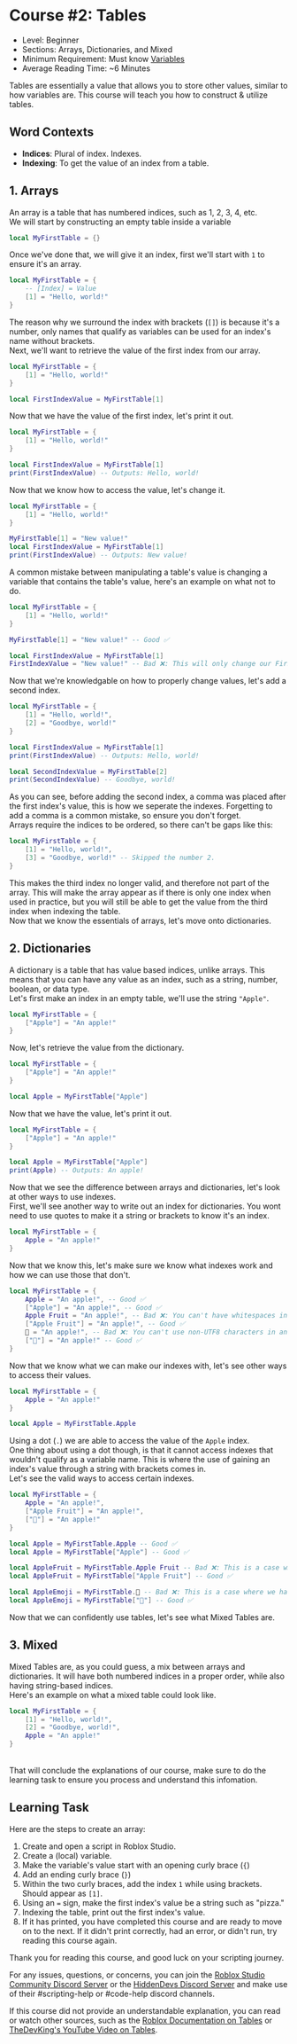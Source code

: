 # Course #2: Tables
- Level: Beginner
- Sections: Arrays, Dictionaries, and Mixed
- Minimum Requirement: Must know [Variables](https://github.com/alyssagithub/Roblox-Scripting-School/blob/main/Courses/Course%2001%20Variables.md)
- Average Reading Time: ~6 Minutes

Tables are essentially a value that allows you to store other values, similar to how variables are. This course will teach you how to construct & utilize tables.

## Word Contexts
- **Indices**: Plural of index. Indexes.
- **Indexing**: To get the value of an index from a table.

## 1. Arrays
An array is a table that has numbered indices, such as 1, 2, 3, 4, etc.
<br>We will start by constructing an empty table inside a variable
```lua
local MyFirstTable = {}
```
Once we've done that, we will give it an index, first we'll start with `1` to ensure it's an array.
```lua
local MyFirstTable = {
    -- [Index] = Value
    [1] = "Hello, world!"
}
```
The reason why we surround the index with brackets (`[]`) is because it's a number, only names that qualify as variables can be used for an index's name without brackets.
<br>Next, we'll want to retrieve the value of the first index from our array.
```lua
local MyFirstTable = {
    [1] = "Hello, world!"
}

local FirstIndexValue = MyFirstTable[1]
```
Now that we have the value of the first index, let's print it out.
```lua
local MyFirstTable = {
    [1] = "Hello, world!"
}

local FirstIndexValue = MyFirstTable[1]
print(FirstIndexValue) -- Outputs: Hello, world!
```
Now that we know how to access the value, let's change it.
```lua
local MyFirstTable = {
    [1] = "Hello, world!"
}

MyFirstTable[1] = "New value!"
local FirstIndexValue = MyFirstTable[1]
print(FirstIndexValue) -- Outputs: New value!
```
A common mistake between manipulating a table's value is changing a variable that contains the table's value, here's an example on what not to do.
```lua
local MyFirstTable = {
    [1] = "Hello, world!"
}

MyFirstTable[1] = "New value!" -- Good ✅

local FirstIndexValue = MyFirstTable[1]
FirstIndexValue = "New value!" -- Bad ❌: This will only change our FirstIndexValue variable, not the actual index inside the MyFirstTable.
```
Now that we're knowledgable on how to properly change values, let's add a second index.
```lua
local MyFirstTable = {
    [1] = "Hello, world!",
    [2] = "Goodbye, world!"
}

local FirstIndexValue = MyFirstTable[1]
print(FirstIndexValue) -- Outputs: Hello, world!

local SecondIndexValue = MyFirstTable[2]
print(SecondIndexValue) -- Goodbye, world!
```
As you can see, before adding the second index, a comma was placed after the first index's value, this is how we seperate the indexes. Forgetting to add a comma is a common mistake, so ensure you don't forget.
<br>Arrays require the indices to be ordered, so there can't be gaps like this:
```lua
local MyFirstTable = {
    [1] = "Hello, world!",
    [3] = "Goodbye, world!" -- Skipped the number 2.
}
```
This makes the third index no longer valid, and therefore not part of the array. This will make the array appear as if there is only one index when used in practice, but you will still be able to get the value from the third index when indexing the table.
<br>Now that we know the essentials of arrays, let's move onto dictionaries.
## 2. Dictionaries
A dictionary is a table that has value based indices, unlike arrays. This means that you can have any value as an index, such as a string, number, boolean, or data type.
<br>Let's first make an index in an empty table, we'll use the string `"Apple"`.
```lua
local MyFirstTable = {
    ["Apple"] = "An apple!"
}
```
Now, let's retrieve the value from the dictionary.
```lua
local MyFirstTable = {
    ["Apple"] = "An apple!"
}

local Apple = MyFirstTable["Apple"]
```
Now that we have the value, let's print it out.
```lua
local MyFirstTable = {
    ["Apple"] = "An apple!"
}

local Apple = MyFirstTable["Apple"]
print(Apple) -- Outputs: An apple!
```
Now that we see the difference between arrays and dictionaries, let's look at other ways to use indexes.
<br>First, we'll see another way to write out an index for dictionaries. You wont need to use quotes to make it a string or brackets to know it's an index.
```lua
local MyFirstTable = {
    Apple = "An apple!"
}
```
Now that we know this, let's make sure we know what indexes work and how we can use those that don't.
```lua
local MyFirstTable = {
    Apple = "An apple!", -- Good ✅
    ["Apple"] = "An apple!", -- Good ✅
    Apple Fruit = "An apple!", -- Bad ❌: You can't have whitespaces in a index name without using a string and brackets.
    ["Apple Fruit"] = "An apple!", -- Good ✅
    🍎 = "An apple!", -- Bad ❌: You can't use non-UTF8 characters in an index name without using a string and brackets.
    ["🍎"] = "An apple!" -- Good ✅
}
```
Now that we know what we can make our indexes with, let's see other ways to access their values.
```lua
local MyFirstTable = {
    Apple = "An apple!"
}

local Apple = MyFirstTable.Apple
```
Using a dot (`.`) we are able to access the value of the `Apple` index.
<br>One thing about using a dot though, is that it cannot access indexes that wouldn't qualify as a variable name. This is where the use of gaining an index's value through a string with brackets comes in.
<br>Let's see the valid ways to access certain indexes.
```lua
local MyFirstTable = {
    Apple = "An apple!",
    ["Apple Fruit"] = "An apple!",
    ["🍎"] = "An apple!"
}

local Apple = MyFirstTable.Apple -- Good ✅
local Apple = MyFirstTable["Apple"] -- Good ✅

local AppleFruit = MyFirstTable.Apple Fruit -- Bad ❌: This is a case where we have to use a string in brackets.
local AppleFruit = MyFirstTable["Apple Fruit"] -- Good ✅

local AppleEmoji = MyFirstTable.🍎 -- Bad ❌: This is a case where we have to use a string in brackets.
local AppleEmoji = MyFirstTable["🍎"] -- Good ✅
```
Now that we can confidently use tables, let's see what Mixed Tables are.
## 3. Mixed
Mixed Tables are, as you could guess, a mix between arrays and dictionaries. It will have both numbered indices in a proper order, while also having string-based indices.
<br>Here's an example on what a mixed table could look like.
```lua
local MyFirstTable = {
    [1] = "Hello, world!",
    [2] = "Goodbye, world!",
    Apple = "An apple!"
}
```
<br>That will conclude the explanations of our course, make sure to do the learning task to ensure you process and understand this infomation.
## Learning Task
Here are the steps to create an array:
1. Create and open a script in Roblox Studio.
2. Create a (local) variable.
3. Make the variable's value start with an opening curly brace (`{`)
4. Add an ending curly brace (`}`)
5. Within the two curly braces, add the index `1` while using brackets. Should appear as `[1]`.
6. Using an `=` sign, make the first index's value be a string such as "pizza."
7. Indexing the table, print out the first index's value.
8. If it has printed, you have completed this course and are ready to move on to the next. If it didn't print correctly, had an error, or didn't run, try reading this course again.

Thank you for reading this course, and good luck on your scripting journey. 

For any issues, questions, or concerns, you can join the [Roblox Studio Community Discord Server](https://discord.gg/robloxstudio) or the [HiddenDevs Discord Server](https://discord.gg/hd) and make use of their #scripting-help or #code-help discord channels.

If this course did not provide an understandable explanation, you can read or watch other sources, such as the [Roblox Documentation on Tables](https://create.roblox.com/docs/luau/tables) or [TheDevKing's YouTube Video on Tables](https://www.youtube.com/watch?v=1xuECUHqxf8).
